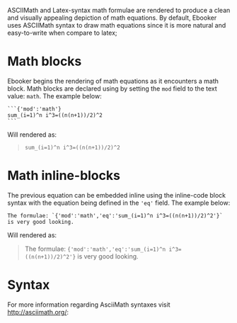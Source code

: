 ASCIIMath and Latex-syntax math formulae are rendered to produce a clean and visually appealing depiction of math equations. By default, Ebooker uses ASCIIMath syntax to draw math equations since it is more natural and easy-to-write when compare to latex;

# Math blocks

Ebooker begins the rendering of math equations as it encounters a math block. Math blocks are declared using by setting the `mod` field to the text value: `math`. The example below:

<pre class="language-markdown">
<code show-invisible>```{'mod':'math'}
sum_(i=1)^n i^3=((n(n+1))/2)^2
```</code></pre>
Will rendered as:

> ```{'mod':'math'}
> sum_(i=1)^n i^3=((n(n+1))/2)^2
> ```

# Math inline-blocks

The previous equation can be embedded inline using the inline-code block syntax with the equation being defined in the `'eq'` field. The example below:

<pre class="language-markdown"><code show-invisible>The formulae: `{'mod':'math','eq':'sum_(i=1)^n i^3=((n(n+1))/2)^2'}` is very good looking.</code></pre>
Will rendered as:

> The formulae: `{'mod':'math','eq':'sum_(i=1)^n i^3=((n(n+1))/2)^2'}` is very good looking.

# Syntax
For more information regarding AsciiMath syntaxes visit <http://asciimath.org/>:


